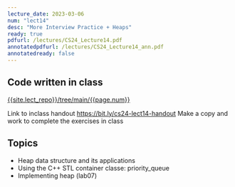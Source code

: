 ```yaml
---
lecture_date: 2023-03-06
num: "lect14"
desc: "More Interview Practice + Heaps"
ready: true
pdfurl: /lectures/CS24_Lecture14.pdf
annotatedpdfurl: /lectures/CS24_Lecture14_ann.pdf
annotatedready: false
---
```


## Code written in class

[{{site.lect_repo}}/tree/main/{{page.num}}]({{site.lect_repo}}/tree/main/{{page.num}})

Link to inclass handout <https://bit.ly/cs24-lect14-handout>
Make a copy and work to complete the exercises in class

## Topics
* Heap data structure and its applications
* Using the C++ STL container classe: priority_queue
* Implementing heap (lab07)